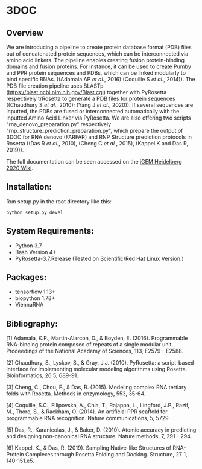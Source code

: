 # 3DOC

## Overview

We are introducing a pipeline to create protein database format (PDB) files out of concatenated protein sequences, which can be interconnected via amino acid linkers. The pipeline enables creating fusion protein-binding domains and fusion proteins. For instance, it can be used to create Pumby and PPR protein sequences and PDBs, which can be linked modularly to bind specific RNAs. ((Adamala AP *et al.*, 2016) (Coquille S *et al.*, 2014)). The PDB file creation pipeline uses BLASTp (https://blast.ncbi.nlm.nih.gov/Blast.cgi) together with PyRosetta respectively trRosetta to generate a PDB files for protein sequences ((Chaudhury S *et al.*, 2010); (Yang J *et al.*, 2020)).  If several sequences are inputted, the PDBs are fused or interconnected automatically with the inputted Amino Acid Linker via PyRosetta. We are also offering two scripts "rna_denovo_preparation.py" respectively "rnp_structure_prediction_preparation.py", which prepare the output of 3DOC for RNA denovo (FARFAR) and RNP Structure prediction protocols in Rosetta ((Das R *et al.*, 2010), (Cheng C *et al.*, 2015), (Kappel K and Das R, 2019)).

The full documentation can be seen accessed on the [iGEM Heidelberg 2020 Wiki](https://2020.igem.org/Team:Heidelberg/Software/3DOC).

## Installation:

Run setup.py in the root directory like this:

```
python setup.py devel
```

## System Requirements:
* Python 3.7
*	Bash Version 4+
*	PyRosetta-3.7.Release (Tested on Scientific/Red Hat Linux Version.)

## Packages:
*	tensorflow 1.13+
*	biopython 1.78+
* ViennaRNA

## Bibliography:

[1] Adamala, K.P., Martin-Alarcon, D., & Boyden, E. (2016). Programmable RNA-binding protein composed of repeats of a single modular unit. Proceedings of the National Academy of Sciences, 113, E2579 - E2588.

[2] Chaudhury, S., Lyskov, S., & Gray, J.J. (2010). PyRosetta: a script-based interface for implementing molecular modeling algorithms using Rosetta. Bioinformatics, 26 5, 689-91.

[3] Cheng, C., Chou, F., & Das, R. (2015). Modeling complex RNA tertiary folds with Rosetta. Methods in enzymology, 553, 35-64.

[4] Coquille, S.C., Filipovska, A., Chia, T., Rajappa, L., Lingford, J.P., Razif, M., Thore, S., & Rackham, O. (2014). An artificial PPR scaffold for programmable RNA recognition. Nature communications, 5, 5729.

[5] Das, R., Karanicolas, J., & Baker, D. (2010). Atomic accuracy in predicting and designing non-canonical RNA structure. Nature methods, 7, 291 - 294.

[6] Kappel, K., & Das, R. (2019). Sampling Native-like Structures of RNA-Protein Complexes through Rosetta Folding and Docking. Structure, 27 1, 140-151.e5.
